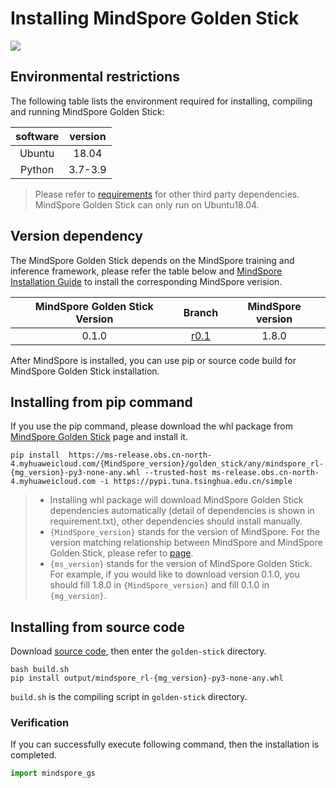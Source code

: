 # Installing MindSpore Golden Stick

<a href="https://gitee.com/mindspore/docs/blob/r1.8/docs/golden_stick/docs/source_en/install.md" target="_blank"><img src="https://mindspore-website.obs.cn-north-4.myhuaweicloud.com/website-images/r1.8/resource/_static/logo_source.png"></a>

## Environmental restrictions

The following table lists the environment required for installing, compiling and running MindSpore Golden Stick:

| software | version  |
| :-----: | :-----: |
| Ubuntu  |  18.04  |
| Python  |  3.7-3.9 |

> Please refer to [requirements](https://gitee.com/mindspore/golden-stick/blob/r0.1/requirements.txt) for other third party dependencies.
> MindSpore Golden Stick can only run on Ubuntu18.04.

## Version dependency

The MindSpore Golden Stick depends on the MindSpore training and inference framework, please refer the table below and [MindSpore Installation Guide](https://mindspore.cn/install) to install the corresponding MindSpore verision.

| MindSpore Golden Stick Version |                            Branch                            | MindSpore version |
| :-----------------------------: | :----------------------------------------------------------: | :-------: |
|          0.1.0          | [r0.1](https://gitee.com/mindspore/golden-stick/tree/r0.1/) |   1.8.0   |

After MindSpore is installed, you can use pip or source code build for MindSpore Golden Stick installation.

## Installing from pip command

If you use the pip command, please download the whl package from [MindSpore Golden Stick](https://www.mindspore.cn/versions/en) page and install it.

```shell
pip install  https://ms-release.obs.cn-north-4.myhuaweicloud.com/{MindSpore_version}/golden_stick/any/mindspore_rl-{mg_version}-py3-none-any.whl --trusted-host ms-release.obs.cn-north-4.myhuaweicloud.com -i https://pypi.tuna.tsinghua.edu.cn/simple
```

> - Installing whl package will download MindSpore Golden Stick dependencies automatically (detail of dependencies is shown in requirement.txt), other dependencies should install manually.
> - `{MindSpore_version}` stands for the version of MindSpore. For the version matching relationship between MindSpore and MindSpore Golden Stick, please refer to [page](https://www.mindspore.cn/versions).
> - `{ms_version}` stands for the version of MindSpore Golden Stick. For example, if you would like to download version 0.1.0, you should fill 1.8.0 in `{MindSpore_version}` and fill 0.1.0 in `{mg_version}`.

## Installing from source code

Download [source code](https://gitee.com/mindspore/golden-stick), then enter the `golden-stick` directory.

```shell
bash build.sh
pip install output/mindspore_rl-{mg_version}-py3-none-any.whl
```

`build.sh` is the compiling script in `golden-stick` directory.

### Verification

If you can successfully execute following command, then the installation is completed.

```python
import mindspore_gs
```
